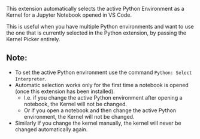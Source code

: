 This extension automatically selects the active Python Environment as a Kernel for a Jupyter Notebook opened in VS Code.

This is useful when you have multiple Python environments and want to use the one that is currently selected in the Python extension, by passing the Kernel Picker entirely.

## Note:
* To set the active Python environment use the command `Python: Select Interpreter`.
* Automatic selection works only for the first time a notebook is opened (once this extension has been installed).
    * I.e. if you change the active Python environment after opening a notebook, the Kernel will not be changed.
    * Or if you open a notebook and then change the active Python environment, the Kernel will not be changed.
* Similarly if you change the kernel manually, the kernel will never be changed automatically again.
